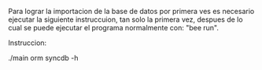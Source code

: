 Para lograr la importacion de la base de datos por primera ves es necesario
ejecutar la siguiente instruccuion, tan solo la primera vez, despues de lo
cual se puede ejecutar el programa normalmente con: "bee run".

Instruccion:

./main orm syncdb -h 
